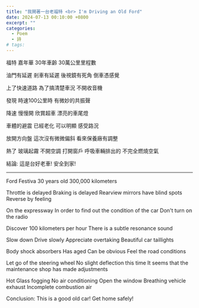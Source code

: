 ```yaml
---
title: "我開著一台老福特 <br> I'm Driving an Old Ford"
date: 2024-07-13 00:10:00 +0800
excerpt: ""
categories:
  - Poem
  - 詩
# tags:
---
```


福特
嘉年華
30年車齡
30萬公里里程數

油門有延遲
剎車有延遲
後視鏡有死角
倒車憑感覺

上了快速道路
為了搞清楚車況
不開收音機

發現
時速100公里時
有微妙的共振聲

降速
慢慢開
欣賞超車
漂亮的車尾燈

車體的避震
已經老化
可以明顯
感受路況

放開方向盤
這次沒有微微偏斜
看來保養廠有調整

熱了
玻璃起霧
不開空調
打開窗戶
呼吸車輛排出的
不完全燃燒空氣

結論:
這是台好老車!
安全到家!

---

Ford
Festiva
30 years old
300,000 kilometers

Throttle is delayed
Braking is delayed
Rearview mirrors have blind spots
Reverse by feeling

On the expressway
In order to find out the condition of the car
Don't turn on the radio

Discover
100 kilometers per hour
There is a subtle resonance sound

Slow down
Drive slowly
Appreciate overtaking
Beautiful car taillights

Body shock absorbers
Has aged
Can be obvious
Feel the road conditions

Let go of the steering wheel
No slight deflection this time
It seems that the maintenance shop has made adjustments

Hot
Glass fogging
No air conditioning
Open the window
Breathing vehicle exhaust
Incomplete combustion air

Conclusion:
This is a good old car!
Get home safely!
